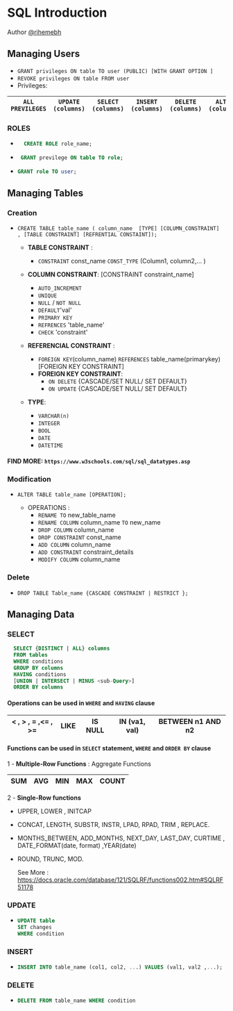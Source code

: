 
# SQL Introduction

Author [@rihemebh](https://github.com/rihemebh)

## Managing Users

- ``GRANT privileges ON table TO user (PUBLIC) [WITH GRANT OPTION ]``
- ``REVOKE privileges ON table FROM user``
- Privileges:

|``ALL PREVILEGES``|``UPDATE (columns)``|``SELECT (columns)``|``INSERT (columns)``|``DELETE (columns)``|``ALTER (columns)``| ``INDEX``|
| --- | --- | --- | --- | --- | --- | --- |

### ROLES

- ```sql
    CREATE ROLE role_name;
  ```

- ```sql
   GRANT previlege ON table TO role;
  ```

- ```sql
  GRANT role TO user;
  ```

## Managing Tables

### Creation

- ``CREATE TABLE table_name ( column_name  [TYPE] [COLUMN_CONSTRAINT]  , [TABLE CONSTRAINT] [REFRENTIAL CONSTAINT]);``

  - **TABLE CONSTRAINT** :
    - ``CONSTRAINT`` const_name ``CONST_TYPE`` (Column1, column2,... )
  - **COLUMN CONSTRAINT**:
      [CONSTRAINT constraint_name]
    - `` AUTO_INCREMENT ``
    - ``UNIQUE``
    - ``NULL`` / ``NOT NULL``
    - ``DEFAULT``'val'
    - ``PRIMARY KEY``
    - ``REFRENCES`` 'table_name'
    - ``CHECK`` 'constraint'

  - **REFERENCIAL CONSTRAINT** :
    - ``FOREIGN KEY``(column_name) ``REFERENCES`` table_name(primarykey) [FOREIGN KEY CONSTRAINT]
    - **FOREIGN KEY CONSTRAINT**:
      - ``ON DELETE`` {CASCADE/SET NULL/ SET DEFAULT}
      - ``ON UPDATE`` {CASCADE/SET NULL/ SET DEFAULT}

  - **TYPE**:
    - ``VARCHAR(n)``
    - ``INTEGER``
    - ``BOOL``
    - ``DATE``
    - ``DATETIME``

#### FIND MORE: `https://www.w3schools.com/sql/sql_datatypes.asp`

### Modification

- ``ALTER TABLE table_name [OPERATION];``

  - OPERATIONS :
    - ``RENAME TO`` new_table_name
    - ``RENAME COLUMN`` column_name ``TO`` new_name
    - ``DROP COLUMN`` column_name
    - ``DROP CONSTRAINT`` const_name
    - ``ADD COLUMN`` column_name
    - ``ADD CONSTRAINT`` constraint_details
    - ``MODIFY COLUMN`` column_name

### Delete

- ``DROP TABLE Table_name {CASCADE CONSTRAINT | RESTRICT };``

## Managing Data

### SELECT

```sql
  SELECT {DISTINCT | ALL} columns
  FROM tables 
  WHERE conditions
  GROUP BY columns 
  HAVING conditions
  [UNION | INTERSECT | MINUS <sub-Query>]
  ORDER BY columns 
```

#### Operations can be used in ``WHERE`` and ``HAVING`` clause

 |< , > , = ,<= , >= |LIKE|IS NULL|IN (va1, val)|BETWEEN n1 AND n2|
 | --- | --- | --- | --- | --- |
  
#### Functions can be used in ``SELECT`` statement, ``WHERE`` and ``ORDER BY`` clause

1 - **Multiple-Row Functions** : Aggregate Functions

 | SUM|AVG|MIN|MAX|COUNT|
 | --- | --- | --- | --- | --- |

2  - **Single-Row functions**

- UPPER, LOWER , INITCAP
- CONCAT, LENGTH, SUBSTR, INSTR, LPAD, RPAD, TRIM , REPLACE.
- MONTHS_BETWEEN, ADD_MONTHS, NEXT_DAY, LAST_DAY, CURTIME , DATE_FORMAT(date, format) ,YEAR(date)
- ROUND, TRUNC, MOD.

  See More : <https://docs.oracle.com/database/121/SQLRF/functions002.htm#SQLRF51178>

### UPDATE

- ```sql
  UPDATE table
  SET changes
  WHERE condition
  ```

### INSERT

- ```sql
  INSERT INTO table_name (col1, col2, ...) VALUES (val1, val2 ,...);
  ```

### DELETE

- ```sql
  DELETE FROM table_name WHERE condition
  ```

